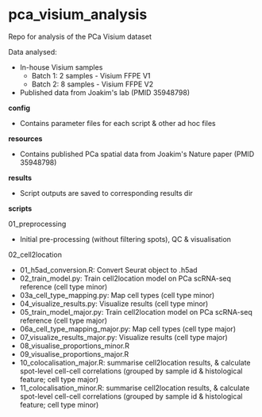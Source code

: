 # pca_visium_analysis  
Repo for analysis of the PCa Visium dataset  

Data analysed:  
- In-house Visium samples  
  - Batch 1: 2 samples - Visium FFPE V1  
  - Batch 2: 8 samples - Visium FFPE V2  
- Published data from Joakim's lab (PMID 35948798)    

**config**  
- Contains parameter files for each script & other ad hoc files  

**resources**  
- Contains published PCa spatial data from Joakim's Nature paper (PMID 35948798)  

**results**  
- Script outputs are saved to corresponding results dir  


**scripts**  

01_preprocessing  
- Initial pre-processing (without filtering spots), QC & visualisation
  
02_cell2location
- 01_h5ad_conversion.R: Convert Seurat object to .h5ad  
- 02_train_model.py: Train cell2location model on PCa scRNA-seq reference (cell type minor)  
- 03a_cell_type_mapping.py: Map cell types (cell type minor)  
- 04_visualize_results.py: Visualize results (cell type minor)  
- 05_train_model_major.py: Train cell2location model on PCa scRNA-seq reference (cell type major)  
- 06a_cell_type_mapping_major.py: Map cell types (cell type major)  
- 07_visualize_results_major.py: Visualize results (cell type major)
- 08_visualise_proportions_minor.R
- 09_visualise_proportions_major.R
- 10_colocalisation_major.R: summarise cell2location results, & calculate spot-level cell-cell correlations (grouped by sample id & histological feature; cell type major)  
- 11_colocalisation_minor.R: summarise cell2location results, & calculate spot-level cell-cell correlations (grouped by sample id & histological feature; cell type minor)  
